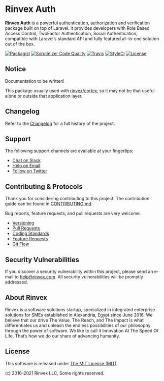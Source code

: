 # Rinvex Auth

**Rinvex Auth** is a powerful authentication, authorization and verification package built on top of Laravel. It provides developers with Role Based Access Control, TwoFactor Authentication, Social Authentication, compatible with Laravel’s standard API and fully featured all-in-one solution out of the box.

[![Packagist](https://img.shields.io/packagist/v/rinvex/laravel-auth.svg?label=Packagist&style=flat-square)](https://packagist.org/packages/rinvex/laravel-auth)
[![Scrutinizer Code Quality](https://img.shields.io/scrutinizer/g/rinvex/laravel-auth.svg?label=Scrutinizer&style=flat-square)](https://scrutinizer-ci.com/g/rinvex/laravel-auth/)
[![Travis](https://img.shields.io/travis/rinvex/laravel-auth.svg?label=TravisCI&style=flat-square)](https://travis-ci.org/rinvex/laravel-auth)
[![StyleCI](https://styleci.io/repos/66008159/shield)](https://styleci.io/repos/66008159)
[![License](https://img.shields.io/packagist/l/rinvex/laravel-auth.svg?label=License&style=flat-square)](https://github.com/rinvex/laravel-auth/blob/develop/LICENSE)


## Notice

Documentation to be written!

This package usually used with [rinvex/cortex](https://github.com/rinvex/cortex), so it may not be that useful alone or outside that application layer.


## Changelog

Refer to the [Changelog](CHANGELOG.md) for a full history of the project.


## Support

The following support channels are available at your fingertips:

- [Chat on Slack](https://bit.ly/rinvex-slack)
- [Help on Email](mailto:help@rinvex.com)
- [Follow on Twitter](https://twitter.com/rinvex)


## Contributing & Protocols

Thank you for considering contributing to this project! The contribution guide can be found in [CONTRIBUTING.md](CONTRIBUTING.md).

Bug reports, feature requests, and pull requests are very welcome.

- [Versioning](CONTRIBUTING.md#versioning)
- [Pull Requests](CONTRIBUTING.md#pull-requests)
- [Coding Standards](CONTRIBUTING.md#coding-standards)
- [Feature Requests](CONTRIBUTING.md#feature-requests)
- [Git Flow](CONTRIBUTING.md#git-flow)


## Security Vulnerabilities

If you discover a security vulnerability within this project, please send an e-mail to [help@rinvex.com](help@rinvex.com). All security vulnerabilities will be promptly addressed.


## About Rinvex

Rinvex is a software solutions startup, specialized in integrated enterprise solutions for SMEs established in Alexandria, Egypt since June 2016. We believe that our drive The Value, The Reach, and The Impact is what differentiates us and unleash the endless possibilities of our philosophy through the power of software. We like to call it Innovation At The Speed Of Life. That’s how we do our share of advancing humanity.


## License

This software is released under [The MIT License (MIT)](LICENSE).

(c) 2016-2021 Rinvex LLC, Some rights reserved.
